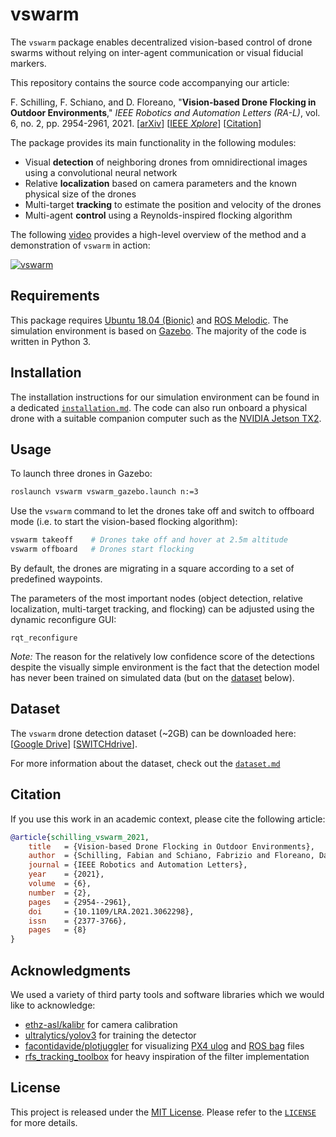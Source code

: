 # vswarm

The `vswarm` package enables decentralized vision-based control of drone swarms without relying on inter-agent communication or visual fiducial markers.

This repository contains the source code accompanying our article:

F. Schilling, F. Schiano, and D. Floreano, "**Vision-based Drone Flocking in Outdoor Environments**," *IEEE Robotics and Automation Letters (RA-L)*, vol. 6, no. 2, pp. 2954-2961, 2021. [[arXiv](https://arxiv.org/abs/2012.01245)] [[IEEE *Xplore*](https://ieeexplore.ieee.org/document/9363551)] [[Citation](#citation)]

The package provides its main functionality in the following modules:

- Visual **detection** of neighboring drones from omnidirectional images using a convolutional neural network
- Relative **localization** based on camera parameters and the known physical size of the drones
- Multi-target **tracking** to estimate the position and velocity of the drones
- Multi-agent **control** using a Reynolds-inspired flocking algorithm

The following [video](https://youtu.be/wU8-Wm9_YLs) provides a high-level overview of the method and a demonstration of `vswarm` in action:

[![vswarm](./docs/vswarm.png)](https://youtu.be/wU8-Wm9_YLs)

## Requirements

This package requires [Ubuntu 18.04 (Bionic)](https://releases.ubuntu.com/18.04/) and [ROS Melodic](https://wiki.ros.org/melodic).
The simulation environment is based on [Gazebo](http://gazebosim.org).
The majority of the code is written in Python 3.

## Installation

The installation instructions for our simulation environment can be found in a dedicated [`installation.md`](./docs/installation.md).
The code can also run onboard a physical drone with a suitable companion computer such as the [NVIDIA Jetson TX2](https://developer.nvidia.com/embedded/jetson-tx2).

## Usage

To launch three drones in Gazebo:

```bash
roslaunch vswarm vswarm_gazebo.launch n:=3
```

Use the `vswarm` command to let the drones take off and switch to offboard mode (i.e. to start the vision-based flocking algorithm):

```bash
vswarm takeoff    # Drones take off and hover at 2.5m altitude
vswarm offboard   # Drones start flocking
```

By default, the drones are migrating in a square according to a set of predefined waypoints.

The parameters of the most important nodes (object detection, relative localization, multi-target tracking, and flocking) can be adjusted using the dynamic reconfigure GUI:

```
rqt_reconfigure
```

*Note:* The reason for the relatively low confidence score of the detections despite the visually simple environment is the fact that the detection model has never been trained on simulated data (but on the [dataset](#dataset) below).

## Dataset

The `vswarm` drone detection dataset (~2GB) can be downloaded here: [[Google Drive](https://drive.google.com/file/d/1aU1ZLS8TsWAC9mf5PRZBgN2o6kItWQvL)] [[SWITCHdrive](https://drive.switch.ch/index.php/s/6LT9qQEZQg5HyYg)].

For more information about the dataset, check out the [`dataset.md`](./docs/dataset.md)

## Citation

If you use this work in an academic context, please cite the following article:

```bibtex
@article{schilling_vswarm_2021,
    title   = {Vision-based Drone Flocking in Outdoor Environments},
    author  = {Schilling, Fabian and Schiano, Fabrizio and Floreano, Dario},
    journal = {IEEE Robotics and Automation Letters},
    year    = {2021},
    volume  = {6},
    number  = {2},
    pages   = {2954--2961},
    doi     = {10.1109/LRA.2021.3062298},
    issn    = {2377-3766},
    pages   = {8}
}
```

## Acknowledgments

We used a variety of third party tools and software libraries which we would like to acknowledge:

- [ethz-asl/kalibr](https://github.com/ethz-asl/kalibr) for camera calibration
- [ultralytics/yolov3](https://github.com/ultralytics/yolov3) for training the detector
- [facontidavide/plotjuggler](https://github.com/facontidavide/PlotJuggler) for visualizing [PX4 ulog](https://docs.px4.io/master/en/dev_log/ulog_file_format.html) and [ROS bag](https://wiki.ros.org/rosbag) files
- [rfs_tracking_toolbox](http://ba-tuong.vo-au.com/codes.html) for heavy inspiration of the filter implementation

## License

This project is released under the [MIT License](https://opensource.org/licenses/MIT).
Please refer to the [`LICENSE`](LICENSE) for more details.
